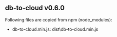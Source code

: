 ## db-to-cloud v0.6.0

Following files are copied from npm (node_modules):

* db-to-cloud.min.js: dist\db-to-cloud.min.js
